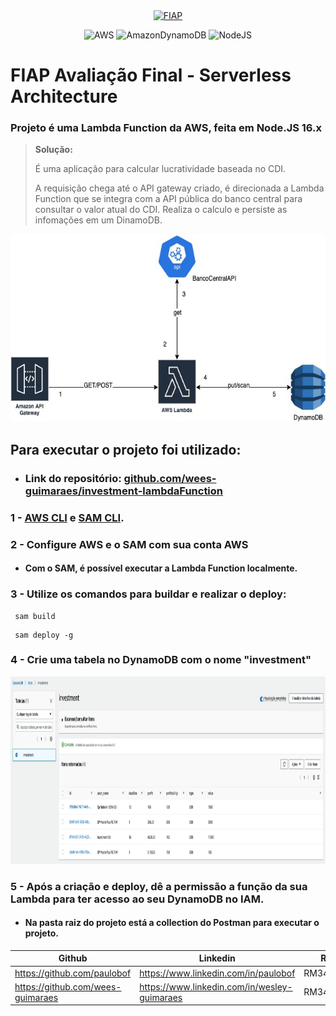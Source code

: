 <div align="center">
<a href="https://www.fiap.com.br" target="blank">
    <img src="https://upload.wikimedia.org/wikipedia/commons/d/d4/Fiap-logo-novo.jpg" height="100px" alt="FIAP" class="center"/>
</a>

![AWS](https://img.shields.io/badge/AWS-%23FF9900.svg?style=for-the-badge&logo=amazon-aws&logoColor=white)
![AmazonDynamoDB](https://img.shields.io/badge/Amazon%20DynamoDB-4053D6?style=for-the-badge&logo=Amazon%20DynamoDB&logoColor=white)
![NodeJS](https://img.shields.io/badge/node.js-6DA55F?style=for-the-badge&logo=node.js&logoColor=white)


</div>

# FIAP Avaliação Final - Serverless Architecture


### Projeto é uma Lambda Function da AWS, feita em Node.JS 16.x

> **Solução:**
> 
> É uma aplicação para calcular lucratividade baseada no CDI.
>
> A requisição chega até o API gateway criado, é direcionada a 
> Lambda Function que se integra com a API pública do banco central
> para consultar o valor atual do CDI. Realiza o calculo e persiste as infomações em um DinamoDB.

<div align="center">
<img src="./doc/lambdaFunction.jpeg" class="center" height="300px">
</div>



## Para executar o projeto foi utilizado:

* ### Link do repositório: [github.com/wees-guimaraes/investment-lambdaFunction](https://github.com/wees-guimaraes/investment-lambdaFunction)

### 1 - [AWS CLI](https://docs.aws.amazon.com/cli/latest/userguide/getting-started-install.html) e [SAM CLI](https://docs.aws.amazon.com/serverless-application-model/latest/developerguide/serverless-sam-cli-install.html).

### 2 - Configure AWS e o SAM com sua conta AWS
* #### Com o SAM, é possível executar a Lambda Function localmente.

### 3 - Utilize os comandos para buildar e realizar o deploy:
  
 ~~~shell
  sam build
 ~~~

 ~~~shell
  sam deploy -g
 ~~~

### 4 - Crie uma tabela no DynamoDB com o nome "investment"
<img src="./doc/dynamoDB.png" class="center" height="300px">

### 5 - Após a criação e deploy, dê a permissão a função da sua Lambda para ter acesso ao seu DynamoDB no IAM.

* #### Na pasta raiz do projeto está a collection do Postman para executar o projeto.

| Github                              | Linkedin                                      | RM        |
|-------------------------------------|-----------------------------------------------|-----------| 
| https://github.com/paulobof         | https://www.linkedin.com/in/paulobof          | RM342789  |
| https://github.com/wees-guimaraes   | https://www.linkedin.com/in/wesley-guimaraes  | RM343539  |